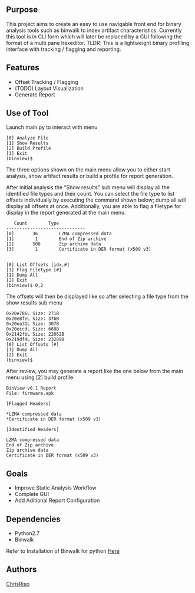 ## Purpose

This project aims to create an easy to use navigable front end for binary analysis tools such as binwalk to index artifact characteristics. Currently this tool is in CLI form which will later be replaced by a GUI following the format of a multi pane hexeditor. 
TLDR: This is a lightweight binary profiling interface with tracking / flagging and reporting.

## Features

* Offset Tracking / Flagging
* (TODO) Layout Visualization
* Generate Report

## Use of Tool

Launch main.py to interact with menu
```
[0] Analyze File
[1] Show Results
[2] Build Profile
[3] Exit
(binview)$ 
```
The three options shown on the main menu allow you to either start analysis, show artifact results or build a profile for report generation.

After initial analysis the "Show results" sub menu will display all the identified file types and their count. You can select the file type to list offsets individually by executing the command shown below; dump all will display all offsets at once. Additionally, you are able to flag a filetype for display in the report generated at the main menu.

```
   Count        Type   
------------------------------
[0]       36        LZMA compressed data
[1]        1        End of Zip archive
[2]       508       Zip archive data
[3]        1        Certificate in DER format (x509 v3)


[0] List Offsets [idx,#]
[1] Flag Filetype [#]
[1] Dump All
[2] Exit
(binview)$ 0,2
```

The offsets will then be displayed like so after selecting a file type from the show results sub menu
```
0x20e786L Size: 271B
0x20e8feL Size: 376B
0x20ea31L Size: 307B
0x20eccdL Size: 668B
0x2142fbL Size: 22062B
0x219df4L Size: 23289B
[0] List Offsets [#]
[1] Dump All
[2] Exit
(binview)$ 
```

After review, you may generate a report like the one below from the main menu using [2] build profile. 
```
BinView v0.1 Report
File: firmware.apk

[Flagged Headers]

*LZMA compressed data
*Certificate in DER format (x509 v3)

[Identified Headers]

LZMA compressed data
End of Zip archive
Zip archive data
Certificate in DER format (x509 v3)
```

## Goals

* Improve Static Analysis Workflow
* Complete GUI
* Add Aditional Report Configuration

## Dependencies

* Python2.7
* Binwalk

Refer to Installation of Binwalk for python
[Here](https://github.com/ReFirmLabs/binwalk/blob/master/INSTALL.md)

## Authors

[ChrisRisp](https://github.com/ChrisRisp/)
